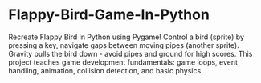 # Flappy-Bird-Game-In-Python
Recreate Flappy Bird in Python using Pygame! Control a bird (sprite) by pressing a key, navigate gaps between moving pipes (another sprite). Gravity pulls the bird down - avoid pipes and ground for high scores. This project teaches game development fundamentals: game loops, event handling, animation, collision detection, and basic physics
